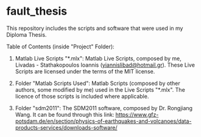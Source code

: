 # fault_thesis
This repository includes the scripts and software that were used in my Diploma Thesis.

Table of Contents (inside "Project" Folder):

1. Matlab Live Scripts "*.mlx":
	Matlab Live Scripts, composed by me, Livadas - Stathakopoulos
	Ioannis (yiannislibad@hotmail.gr). These Live Scripts are licensed under the terms of the MIT license.
2. Folder "Matlab Scripts Used":
	Matlab Scripts (composed by other authors, some modified by me)
	used in the Live Scripts "*.mlx". The licence of those scripts is included where applicable.

3. Folder "sdm2011":
	The SDM2011 software, composed by Dr. Rongjiang Wang. It can be
	found through this link:
	<https://www.gfz-potsdam.de/en/section/physics-of-earthquakes-and-volcanoes/data-products-services/downloads-software/>
		
